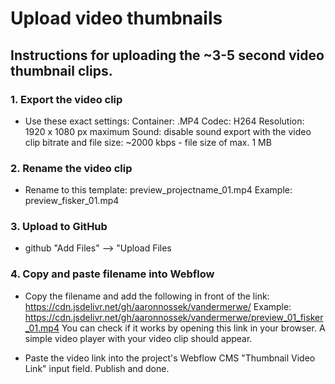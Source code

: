 # Upload video thumbnails

## Instructions for uploading the ~3-5 second video thumbnail clips. 

### 1. Export the video clip
- Use these exact settings:
  Container: .MP4
  Codec: H264
  Resolution: 1920 x 1080 px maximum
  Sound: disable sound export with the video clip
  bitrate and file size: ~2000 kbps - file size of max. 1 MB

### 2. Rename the video clip
- Rename to this template: preview_projectname_01.mp4
  Example: preview_fisker_01.mp4

### 3. Upload to GitHub
- github "Add Files" --> "Upload Files

### 4. Copy and paste filename into Webflow
- Copy the filename and add the following in front of the link: https://cdn.jsdelivr.net/gh/aaronnossek/vandermerwe/
  Example: https://cdn.jsdelivr.net/gh/aaronnossek/vandermerwe/preview_01_fisker_01.mp4
  You can check if it works by opening this link in your browser. A simple video player with your video clip should appear.

- Paste the video link into the project's Webflow CMS "Thumbnail Video Link" input field. Publish and done.
